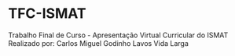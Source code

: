# TFC-ISMAT
Trabalho Final de Curso - Apresentação Virtual Curricular do ISMAT
Realizado por: Carlos Miguel Godinho Lavos Vida Larga

